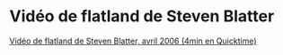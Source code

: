 # Vidéo de flatland de Steven Blatter

[Vidéo de flatland de Steven Blatter, avril 2006 (4min en Quicktime)](./media/sb_flatland.mov)

